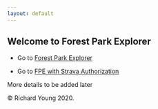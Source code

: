 ```yaml
---
layout: default
---
```


## Welcome to Forest Park Explorer

- Go to [Forest Park Explorer](test_map_leaf-TEST.html)

- Go to <a href="https://www.strava.com/oauth/authorize?client_id=31392&response_type=code&redirect_uri=https://richardjy.github.io/FPE/test_map_leaf-TEST.html&approval_prompt=auto&scope=read,activity:read">
  FPE with Strava Authorization
</a>

More details to be added later

© Richard Young 2020.

